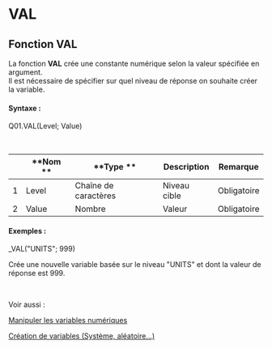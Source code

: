# VAL

## Fonction VAL

La fonction **VAL** crée une constante numérique selon la valeur spécifiée en argument. \
Il est nécessaire de spécifier sur quel niveau de réponse on souhaite créer la variable.

#### Syntaxe :&nbsp;

Q01.VAL(Level; Value)

&nbsp;

| &nbsp; | **Nom ** | **Type ** | **Description** | **Remarque** |
| --- | --- | --- | --- | --- |
| &#49; | Level | Chaîne de caractères | Niveau cible | Obligatoire |
| &#50; | Value | Nombre | Valeur | Obligatoire |


#### Exemples :

\_VAL("UNITS"; 999)

Crée une nouvelle variable basée sur le niveau "UNITS" et dont la valeur de réponse est 999.

&nbsp;

Voir aussi :&nbsp;

[Manipuler les variables numériques](<Manipulerlesvariablesnumeriques1.md>)

[Création de variables (Système, aléatoire...)](<CreerdesvariablesdetoutepieceSys.md>)

